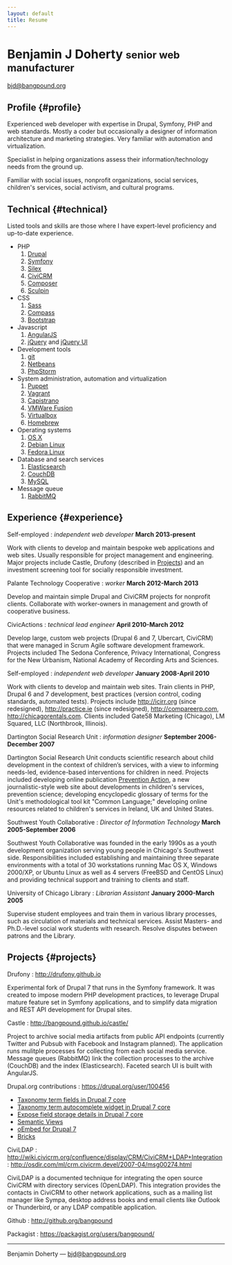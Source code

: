 ```yaml
---
layout: default
title: Resume
---
```


# Benjamin J Doherty <small>senior web manufacturer</small>

<bjd@bangpound.org>

## Profile {#profile}

Experienced web developer with expertise in Drupal, Symfony, PHP and web standards. Mostly a coder but occasionally a
designer of information architecture and marketing strategies. Very familiar with automation and virtualization.

Specialist in helping organizations assess their information/technology needs from the ground up.

Familiar with social issues, nonprofit organizations, social services, children's services, social activism, and
cultural programs.

## Technical {#technical}

Listed tools and skills are those where I have expert-level proficiency and up-to-date experience.

* PHP
  1. [Drupal](http://drupal.org)
  1. [Symfony](http://symfony.org)
  1. [Silex](http://silex.sensiolabs.org)
  1. [CiviCRM](http://civicrm.org)
  1. [Composer](http://getcomposer.org)
  1. [Sculpin](https://sculpin.io)
* CSS
  1. [Sass](http://sass-lang.com)
  1. [Compass](http://compass-style.org)
  1. [Bootstrap](http://getbootstrap.com)
* Javascript
  1. [AngularJS](http://angularjs.org)
  1. [jQuery](http://jquery.com) and [jQuery UI](https://jqueryui.com)
* Development tools
  1. [git](http://git-scm.com)
  1. [Netbeans](https://netbeans.org)
  1. [PhpStorm](http://www.jetbrains.com/phpstorm/)
* System administration, automation and virtualization
  1. [Puppet](https://puppetlabs.com)
  1. [Vagrant](http://www.vagrantup.com)
  1. [Capistrano](http://capistranorb.com)
  1. [VMWare Fusion](https://www.vmware.com/products/fusion)
  1. [Virtualbox](https://www.virtualbox.org)
  1. [Homebrew](http://brew.sh)
* Operating systems
  1. [OS X](http://www.apple.com/osx/)
  1. [Debian Linux](http://www.debian.org)
  1. [Fedora Linux](https://fedoraproject.org)
* Database and search services
  1. [Elasticsearch](http://www.elasticsearch.org)
  1. [CouchDB](http://couchdb.apache.org)
  1. [MySQL](http://www.mysql.com)
* Message queue
  1. [RabbitMQ](http://rabbitmq.com)

## Experience {#experience}

Self-employed
: *independent web developer*
  __March 2013-present__

  Work with clients to develop and maintain bespoke web applications and web sites. Usually responsible for project
  management and engineering. Major projects include Castle, Drufony (described in [Projects](#projects)) and an
  investment screening tool for socially responsible investment.

Palante Technology Cooperative
: *worker*
  __March 2012-March 2013__

  Develop and maintain simple Drupal and CiviCRM projects for nonprofit clients. Collaborate with worker-owners in
  management and growth of cooperative business.

CivicActions
: *technical lead engineer*
  __April 2010-March 2012__

  Develop large, custom web projects (Drupal 6 and 7, Ubercart, CiviCRM) that were managed in Scrum Agile software
  development framework. Projects included The Sedona Conference, Privacy International, Congress for the New Urbanism,
  National Academy of Recording Arts and Sciences.

Self-employed
: *independent web developer*
  __January 2008-April 2010__

  Work with clients to develop and maintain web sites. Train clients in PHP, Drupal 6 and 7 development, best practices
  (version control, coding standards, automated tests). Projects include <http://icirr.org> (since redesigned),
  <http://practice.ie> (since redesigned), <http://compareerp.com>, <http://chicagorentals.com>. Clients included Gate58
  Marketing (Chicago), LM Squared, LLC (Northbrook, Illinois).

Dartington Social Research Unit
: *information designer*
  __September 2006-December 2007__

  Dartington Social Research Unit conducts scientific research about child development in the context of children’s
  services, with a view to informing needs-led, evidence-based interventions for children in need. Projects included
  developing online publication [Prevention Action](http://preventionaction.org), a new journalistic-style web site
  about developments in children's services, prevention science; developing encyclopedic glossary of terms for the
  Unit's methodological tool kit "Common Language;" developing online resources related to children's services in
  Ireland, UK and United States.

Southwest Youth Collaborative
: *Director of Information Technology*
  __March 2005-September 2006__

  Southwest Youth Collaborative was founded in the early 1990s as a youth development organization serving young people
  in Chicago's Southwest side. Responsibilities included establishing and maintaining three separate environments with
  a total of 30 workstations running Mac OS X, Windows 2000/XP, or Ubuntu Linux as well as 4 servers (FreeBSD and
  CentOS Linux) and providing technical support and training to clients and staff.

University of Chicago Library
: *Librarian Assistant*
  __January 2000-March 2005__

  Supervise student employees and train them in various library processes, such as circulation of materials and
  technical services. Assist Masters- and Ph.D.-level social work students with research. Resolve disputes between
  patrons and the Library.

## Projects {#projects}

Drufony
: <http://drufony.github.io>

  Experimental fork of Drupal 7 that runs in the Symfony framework. It was created to impose modern PHP development
  practices, to leverage Drupal mature feature set in Symfony applications, and to simplify data migration and REST API
  development for Drupal sites.

Castle
: <http://bangpound.github.io/castle/>

  Project to archive social media artifacts from public API endpoints (currently Twitter and Pubsub with Facebook and
  Instagram planned). The application runs mulitple processes for collecting from each social media service. Message
  queues (RabbitMQ) link the collection processes to the archive (CouchDB) and the index (Elasticsearch). Faceted
  search UI is built with AngularJS.

Drupal.org contributions
: <https://drupal.org/user/100456>

  * [Taxonomy term fields in Drupal 7 core](https://drupal.org/node/491190)
  * [Taxonomy term autocomplete widget in Drupal 7 core](https://drupal.org/node/526122)
  * [Expose field storage details in Drupal 7 core](https://drupal.org/node/569224)
  * [Semantic Views](https://drupal.org/project/semanticviews)
  * [oEmbed for Drupal 7](https://drupal.org/project/oembed)
  * [Bricks](https://drupal.org/project/brick)

CiviLDAP
: <http://wiki.civicrm.org/confluence/display/CRM/CiviCRM+LDAP+Integration>
: <http://osdir.com/ml/crm.civicrm.devel/2007-04/msg00274.html>

  CiviLDAP is a documented technique for integrating the open source CiviCRM with directory services (OpenLDAP). This
  integration provides the contacts in CiviCRM to other network applications, such as a mailing list manager like Sympa,
  desktop address books and email clients like Outlook or Thunderbird, or any LDAP compatible application.

Github
: <http://github.org/bangpound>

Packagist
: <https://packagist.org/users/bangpound/>

------

Benjamin Doherty &mdash; <bjd@bangpound.org>
